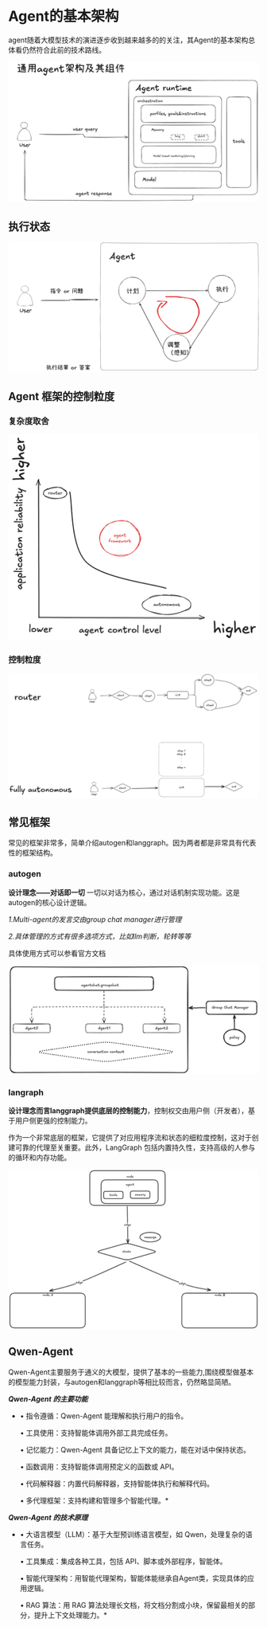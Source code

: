 # Agent的基本架构

agent随着大模型技术的演进逐步收到越来越多的的关注，其Agent的基本架构总体看仍然符合此前的技术路线。

![agent基本架构](https://github.com/xiangyuliu/material_arrangement/blob/main/sources/image/agent%E9%80%9A%E7%94%A8%E6%9E%B6%E6%9E%84%E5%8F%8A%E5%85%B6%E7%BB%84%E4%BB%B6-2025-01-14-1041.png)

## 执行状态


![执行状态](https://github.com/xiangyuliu/material_arrangement/blob/main/sources/image/%E5%91%A8%E6%9C%9F%E6%89%A7%E8%A1%8C%E7%A4%BA%E6%84%8F%E5%9B%BE-2025-01-14-1041.png)


## Agent 框架的控制粒度
### 复杂度取舍
![复杂度平衡](https://github.com/xiangyuliu/material_arrangement/blob/main/sources/image/%E5%A4%8D%E6%9D%82%E5%BA%A6-2025-01-14-1041.png)



### 控制粒度
![控制粒度](https://github.com/xiangyuliu/material_arrangement/blob/main/sources/image/%E4%B8%8D%E5%90%8C%E6%8E%A7%E5%88%B6%E7%A8%8B%E5%BA%A6-2025-01-14-1041.png)


## 常见框架
常见的框架非常多，简单介绍autogen和langgraph。因为两者都是非常具有代表性的框架结构。

### autogen
**设计理念——对话即一切** 一切以对话为核心，通过对话机制实现功能。这是autogen的核心设计逻辑。

*1.Multi-agent的发言交由group chat manager进行管理*

*2.具体管理的方式有很多选项方式，比如llm判断，轮转等等*

具体使用方式可以参看官方文档


![基本角色](https://github.com/xiangyuliu/material_arrangement/blob/main/sources/image/autogen%E5%9F%BA%E6%9C%AC%E8%A7%92%E8%89%B2-2025-01-14-1041.png)


### langraph
**设计理念而言langgraph提供底层的控制能力**，控制权交由用户侧（开发者），基于用户侧更强的控制能力。

作为一个非常底层的框架，它提供了对应用程序流和状态的细粒度控制，这对于创建可靠的代理至关重要。此外，LangGraph 包括内置持久性，支持高级的人参与的循环和内存功能。

![langgraph基本构成](https://github.com/xiangyuliu/material_arrangement/blob/main/sources/image/%E6%9E%84%E6%88%90graph.png)



##  Qwen-Agent
Qwen-Agent主要服务于通义的大模型，提供了基本的一些能力,围绕模型做基本的模型能力封装，与autogen和langgraph等相比较而言，仍然略显简陋。

***Qwen-Agent 的主要功能***

*	•	指令遵循：Qwen-Agent 能理解和执行用户的指令。

	•	工具使用：支持智能体调用外部工具完成任务。

	•	记忆能力：Qwen-Agent 具备记忆上下文的能力，能在对话中保持状态。

	•	函数调用：支持智能体调用预定义的函数或 API。

	•	代码解释器：内置代码解释器，支持智能体执行和解释代码。

	•	多代理框架：支持构建和管理多个智能代理。*

***Qwen-Agent 的技术原理***

*	•	大语言模型（LLM）：基于大型预训练语言模型，如 Qwen，处理复杂的语言任务。

	•	工具集成：集成各种工具，包括 API、脚本或外部程序，智能体。

	•	智能代理架构：用智能代理架构，智能体能继承自Agent类，实现具体的应用逻辑。

	•	RAG 算法：用 RAG 算法处理长文档，将文档分割成小块，保留最相关的部分，提升上下文处理能力。*



